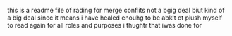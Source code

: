 this is a readme file of rading for merge conflits 
not a bgig deal biut kind of a big deal sinec it means i have healed enouhg to 
be abklt ot piush myself to read again for all roles and purposes i thughtr that iwas done for 
